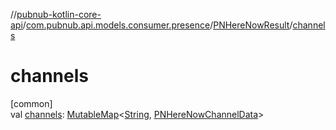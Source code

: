 //[pubnub-kotlin-core-api](../../../index.md)/[com.pubnub.api.models.consumer.presence](../index.md)/[PNHereNowResult](index.md)/[channels](channels.md)

# channels

[common]\
val [channels](channels.md): [MutableMap](https://kotlinlang.org/api/core/kotlin-stdlib/kotlin.collections/-mutable-map/index.html)&lt;[String](https://kotlinlang.org/api/core/kotlin-stdlib/kotlin/-string/index.html), [PNHereNowChannelData](../-p-n-here-now-channel-data/index.md)&gt;
